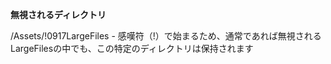 **無視されるディレクトリ**

/Assets/!0917LargeFiles - 感嘆符（!）で始まるため、通常であれば無視されるLargeFilesの中でも、この特定のディレクトリは保持されます
